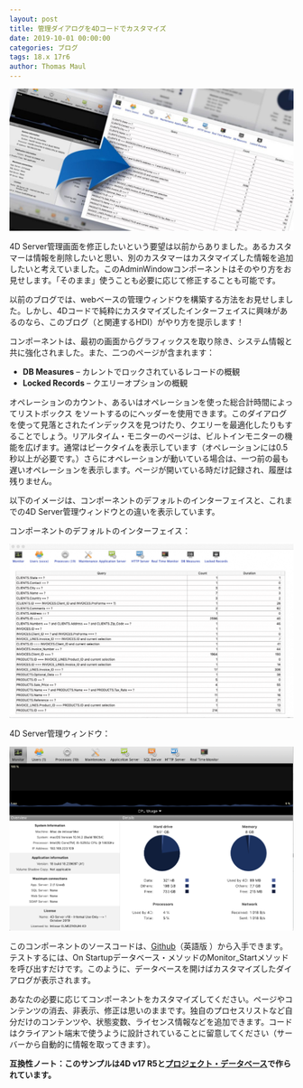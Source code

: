 ```yaml
---
layout: post
title: 管理ダイアログを4Dコードでカスタマイズ
date: 2019-10-01 00:00:00
categories: ブログ
tags: 18.x 17r6
author: Thomas Maul
---
```


![interfaceAdmin-1-1024x512](/images/blog/10/interfaceAdmin-1-1024x512.jpg)

4D Server管理画面を修正したいという要望は以前からありました。あるカスタマーは情報を削除したいと思い、別のカスタマーはカスタマイズした情報を追加したいと考えていました。このAdminWindowコンポーネントはそのやり方をお見せします。「そのまま」使うことも必要に応じて修正することも可能です。

以前のブログでは、webベースの管理ウィンドウを構築する方法をお見せしました。しかし、4Dコードで純粋にカスタマイズしたインターフェイスに興味があるのなら、このブログ（と関連するHDI）がやり方を提示します！

コンポーネントは、最初の画面からグラフィックスを取り除き、システム情報と共に強化されました。また、二つのページが含まれます：

* <strong> DB Measures</strong> – カレントでロックされているレコードの概観
* <strong>Locked Records</strong>  – クエリーオプションの概観


オペレーションのカウント、あるいはオペレーションを使った総合計時間によってリストボックス をソートするのにヘッダーを使用できます。このダイアログを使って見落とされたインデックスを見つけたり、クエリーを最適化したりもすることでしょう。リアルタイム・モニターのページは、ビルトインモニターの機能を広げます。通常はピークタイムを表示しています（オペレーションには0.5秒以上が必要です。）さらにオペレーションが動いている場合は、一つ前の最も遅いオペレーションを表示します。ページが開いている時だけ記録され、履歴は残りません。

以下のイメージは、コンポーネントのデフォルトのインターフェイスと、これまでの4D Server管理ウィンドウとの違いを表示しています。

コンポーネントのデフォルトのインターフェイス：

![adminWindowDBM-1024x625](/images/blog/10/adminWindowDBM-1024x625.png)

4D Server管理ウィンドウ：

![defaultServerAdmin](/images/blog/10/defaultServerAdmin.png)

このコンポーネントのソースコードは、<a href="https://github.com/ThomasMaul/AdminWindow">Github</a>（英語版 ）から入手できます。テストするには、<span class="notranslate method">On Startup</span>データベース・メソッドの<span class="notranslate method">Monitor_Start</span>メソッドを呼び出すだけです。このように、データベースを開けばカスタマイズしたダイアログが表示されます。

あなたの必要に応じてコンポーネントをカスタマイズしてください。ページやコンテンツの消去、非表示、修正は思いのままです。独自のプロセスリストなど自分だけのコンテンツや、状態変数、ライセンス情報などを追加できます。コードはクライアント端末で使うように設計されていることに留意してください（サーバーから自動的に情報を取ってきます）。

<strong>互換性ノート：このサンプルは4D v17 R5と<a href="https://developer.4d.com/docs/en/Project/overview.html">プロジェクト・データベース</a>で作られています。</strong>
